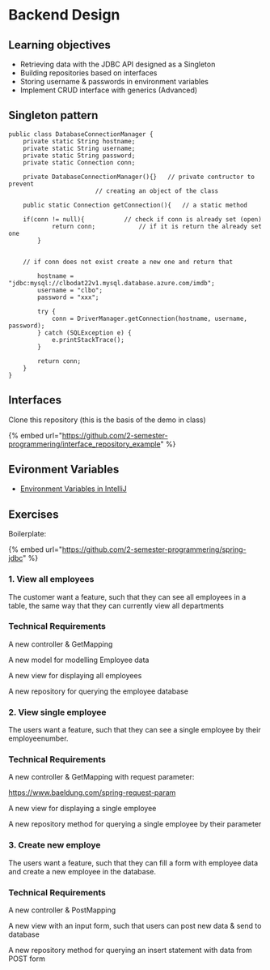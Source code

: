 # Backend Design


## **Learning objectives**

* Retrieving data with the JDBC API designed as a Singleton
* Building repositories based on interfaces
* Storing username & passwords in environment variables
* Implement CRUD interface with generics (Advanced)

## Singleton pattern

```
public class DatabaseConnectionManager {
    private static String hostname;
    private static String username;
    private static String password;
    private static Connection conn;

    private DatabaseConnectionManager(){} 	// private contructor to prevent 
						// creating an object of the class

    public static Connection getConnection(){	// a static method
        
	if(conn != null){			// check if conn is already set (open)
            return conn;			// if it is return the already set one
        }


	// if conn does not exist create a new one and return that

        hostname = "jdbc:mysql://clbodat22v1.mysql.database.azure.com/imdb";
        username = "clbo";
        password = "xxx";

        try {
            conn = DriverManager.getConnection(hostname, username, password);
        } catch (SQLException e) {
            e.printStackTrace();
        }

        return conn;
    }
}

```
## Interfaces
Clone this repository (this is the basis of the demo in class)

{% embed url="https://github.com/2-semester-programmering/interface_repository_example" %}

## Evironment Variables

* [Environment Variables in IntelliJ](https://www.jetbrains.com/help/objc/add-environment-variables-and-program-arguments.html#add-environment-variables)



## Exercises

Boilerplate:

{% embed url="https://github.com/2-semester-programmering/spring-jdbc" %}

### 1. View all employees

The customer want a feature, such that they can see all employees in a table, the same way that they can currently view all departments

### Technical Requirements

A new controller & GetMapping

A new model for modelling Employee data

A new view for displaying all employees

A new repository for querying the employee database

### 2. View single employee

The users want a feature, such that they can see a single employee by their employeenumber.

### Technical Requirements

A new controller & GetMapping with request parameter:

https://www.baeldung.com/spring-request-param

A new view for displaying a single employee

A new repository method for querying a single employee by their parameter

### 3. Create new employe

The users want a feature, such that they can fill a form with employee data and create a new employee in the database.

### Technical Requirements

A new controller & PostMapping

A new view with an input form, such that users can post new data & send to database

A new repository method for querying an insert statement with data from POST form

<!--
## Advanced: Building a Pokedex

The data can be found here:

{% embed url="https://github.com/2-semester-programmering/dat22v1_assets/blob/main/pokedex.sql" %}
pokedex.sql
{% endembed %}



**Reflect before engineering:**

**1. What are the contents of the data-set?**

**2. What are the semantics (meaning) of the data-set?**

**3. How can we build a model (java class) that represents each entity?**

**Exercises:**

* Create a new database schema for the data
* Create a table for the data
* Insert the data
* Build the following views that displays:
  * How many pokemon exists pr. primary type?
  * What are the average defence for all pokemon?
  * What are the average hp for (primary) grass types?
  * How many fire pokemon has higher hp than the average pokemon?
  * What primary type are the fastest?
-->
